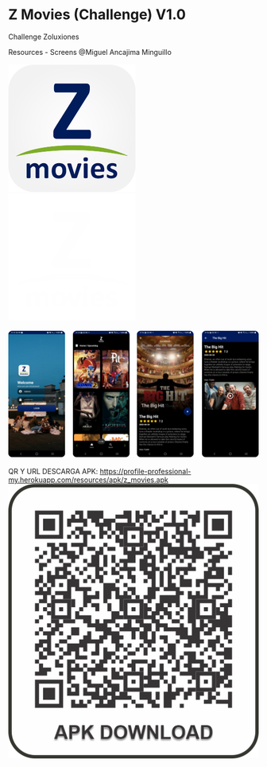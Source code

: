 # Z Movies (Challenge) V1.0
 Challenge Zoluxiones

 Resources - Screens @Miguel Ancajima Minguillo
 <br><br>
 ![Image text](https://github.com/juanmiguelAM/movie_zoluxiones/blob/c3f420a6fd592cf7315730dc8d3a40594c9170bc/app/src/main/res/drawable/logo_app.png)
 ![Image text](https://github.com/juanmiguelAM/movie_zoluxiones/blob/2e8923454540654999299c664c6eb3be803a911e/resources_readme/z_logo_white.png)
 <br><br>
 ![Image text](https://github.com/juanmiguelAM/movie_zoluxiones/blob/2e8923454540654999299c664c6eb3be803a911e/resources_readme/screens.png)
 <br><br>
 QR Y URL DESCARGA APK: https://profile-professional-my.herokuapp.com/resources/apk/z_movies.apk
 <br>
 ![Image text](https://github.com/juanmiguelAM/movie_zoluxiones/blob/27f48461a76738f41341b1001ee5aa74799dc2ea/resources_readme/qr_download_apk.png)
